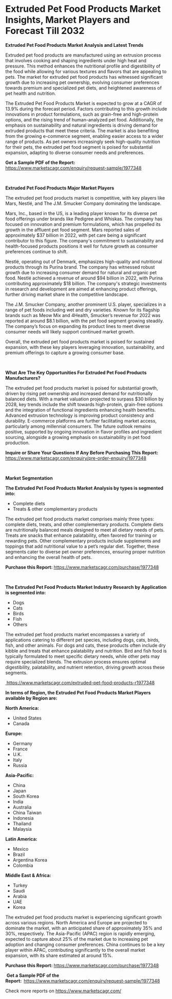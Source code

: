 <p><h1>Extruded Pet Food Products Market Insights, Market Players and Forecast Till 2032</h1></p><p><strong>Extruded Pet Food Products Market Analysis and Latest Trends</strong></p>
<p><p>Extruded pet food products are manufactured using an extrusion process that involves cooking and shaping ingredients under high heat and pressure. This method enhances the nutritional profile and digestibility of the food while allowing for various textures and flavors that are appealing to pets. The market for extruded pet food products has witnessed significant growth due to increasing pet ownership, evolving consumer preferences towards premium and specialized pet diets, and heightened awareness of pet health and nutrition.</p><p>The Extruded Pet Food Products Market is expected to grow at a CAGR of 13.9% during the forecast period. Factors contributing to this growth include innovations in product formulations, such as grain-free and high-protein options, and the rising trend of human-analyzed pet food. Additionally, the emphasis on sustainability and natural ingredients is driving demand for extruded products that meet these criteria. The market is also benefiting from the growing e-commerce segment, enabling easier access to a wider range of products. As pet owners increasingly seek high-quality nutrition for their pets, the extruded pet food segment is poised for substantial expansion, adapting to diverse consumer needs and preferences.</p></p>
<p><strong>Get a Sample PDF of the Report:&nbsp;</strong> <a href="https://www.marketscagr.com/enquiry/request-sample/1977348?utm_campaign=2991&utm_medium=2&utm_source=Github&utm_content=ia&utm_term=06042025&utm_id=extruded-pet-food-products">https://www.marketscagr.com/enquiry/request-sample/1977348</a></p>
<p>&nbsp;</p>
<p><strong>Extruded Pet Food Products Major Market Players</strong></p>
<p><p>The extruded pet food products market is competitive, with key players like Mars, Nestlé, and The J.M. Smucker Company dominating the landscape. </p><p>Mars, Inc., based in the US, is a leading player known for its diverse pet food offerings under brands like Pedigree and Whiskas. The company has focused on innovation and premium formulations, which has propelled its growth in the affluent pet food segment. Mars reported sales of approximately $37 billion in 2022, with pet care being a significant contributor to this figure. The company's commitment to sustainability and health-focused products positions it well for future growth as consumer preferences continue to shift.</p><p>Nestlé, operating out of Denmark, emphasizes high-quality and nutritional products through its Purina brand. The company has witnessed robust growth due to increasing consumer demand for natural and organic pet food. Nestlé achieved a revenue of around $94 billion in 2022, with Purina contributing approximately $18 billion. The company's strategic investments in research and development are aimed at enhancing product offerings, further driving market share in the competitive landscape.</p><p>The J.M. Smucker Company, another prominent U.S. player, specializes in a range of pet foods including wet and dry varieties. Known for its flagship brands such as Meow Mix and 4Health, Smucker’s revenue for 2022 was reported at around $8.1 billion, with the pet food segment growing steadily. The company’s focus on expanding its product lines to meet diverse consumer needs will likely support continued market growth.</p><p>Overall, the extruded pet food products market is poised for sustained expansion, with these key players leveraging innovation, sustainability, and premium offerings to capture a growing consumer base.</p></p>
<p>&nbsp;</p>
<p><strong>What Are The Key Opportunities For Extruded Pet Food Products Manufacturers?</strong></p>
<p><p>The extruded pet food products market is poised for substantial growth, driven by rising pet ownership and increased demand for nutritionally balanced diets. With a market valuation projected to surpass $30 billion by 2028, key trends include the shift towards high-protein, grain-free options and the integration of functional ingredients enhancing health benefits. Advanced extrusion technology is improving product consistency and durability. E-commerce platforms are further facilitating market access, particularly among millennial consumers. The future outlook remains positive, supported by ongoing innovation in flavor profiles and ingredient sourcing, alongside a growing emphasis on sustainability in pet food production.</p></p>
<p><strong>Inquire or Share Your Questions If Any Before Purchasing This Report:</strong> <a href="https://www.marketscagr.com/enquiry/pre-order-enquiry/1977348?utm_campaign=2991&utm_medium=2&utm_source=Github&utm_content=ia&utm_term=06042025&utm_id=extruded-pet-food-products">https://www.marketscagr.com/enquiry/pre-order-enquiry/1977348</a></p>
<p>&nbsp;</p>
<p><strong>Market Segmentation</strong></p>
<p><strong>The Extruded Pet Food Products Market Analysis by types is segmented into:</strong></p>
<p><ul><li>Complete diets</li><li>Treats & other complementary products</li></ul></p>
<p><p>The extruded pet food products market comprises mainly three types: complete diets, treats, and other complementary products. Complete diets are nutritionally balanced meals designed to meet all dietary needs of pets. Treats are snacks that enhance palatability, often favored for training or rewarding pets. Other complementary products include supplements and toppings that add nutritional value to a pet’s regular diet. Together, these segments cater to diverse pet owner preferences, ensuring proper nutrition and enhancing the overall health of pets.</p></p>
<p><strong>Purchase this Report:&nbsp;</strong><a href="https://www.marketscagr.com/purchase/1977348?utm_campaign=2991&utm_medium=2&utm_source=Github&utm_content=ia&utm_term=06042025&utm_id=extruded-pet-food-products">https://www.marketscagr.com/purchase/1977348</a></p>
<p>&nbsp;</p>
<p><strong>The Extruded Pet Food Products Market Industry Research by Application is segmented into:</strong></p>
<p><ul><li>Dogs</li><li>Cats</li><li>Birds</li><li>Fish</li><li>Others</li></ul></p>
<p><p>The extruded pet food products market encompasses a variety of applications catering to different pet species, including dogs, cats, birds, fish, and other animals. For dogs and cats, these products often include dry kibble and treats that enhance palatability and nutrition. Bird and fish food is typically formulated to meet specific dietary needs, while other pets may require specialized blends. The extrusion process ensures optimal digestibility, palatability, and nutrient retention, driving growth across these segments.</p></p>
<p><a href="https://www.marketscagr.com/extruded-pet-food-products-r1977348?utm_campaign=2991&utm_medium=2&utm_source=Github&utm_content=ia&utm_term=06042025&utm_id=extruded-pet-food-products">&nbsp;https://www.marketscagr.com/extruded-pet-food-products-r1977348</a></p>
<p><strong>In terms of Region, the Extruded Pet Food Products Market Players available by Region are:</strong></p>
<p>
    <p> <strong> North America: </strong>
        <ul>
            <li>United States</li>
            <li>Canada</li>
        </ul>
        </p> 
    <p> <strong> Europe: </strong>
        <ul>
            <li>Germany</li>
            <li>France</li>
            <li>U.K.</li>
            <li>Italy</li>
            <li>Russia</li>
        </ul>
        </p> 
    <p> <strong> Asia-Pacific: </strong>
        <ul>
            <li>China</li>
            <li>Japan</li>
            <li>South Korea</li>
            <li>India</li>
            <li>Australia</li>
            <li>China Taiwan</li>
            <li>Indonesia</li>
            <li>Thailand</li>
            <li>Malaysia</li>
        </ul>
        </p> 
    <p> <strong> Latin America: </strong>
        <ul>
            <li>Mexico</li>
            <li>Brazil</li>
            <li>Argentina Korea</li>
            <li>Colombia</li>
        </ul>
        </p> 
    <p> <strong> Middle East & Africa: </strong>
        <ul>
            <li>Turkey</li>
            <li>Saudi</li>
            <li>Arabia</li>
            <li>UAE</li>
            <li>Korea</li>
        </ul>
    </p>
    </p>
<p><p>The extruded pet food products market is experiencing significant growth across various regions. North America and Europe are projected to dominate the market, with an anticipated share of approximately 35% and 30%, respectively. The Asia-Pacific (APAC) region is rapidly emerging, expected to capture about 25% of the market due to increasing pet adoption and changing consumer preferences. China continues to be a key player within APAC, contributing significantly to the overall market expansion, with its share estimated at around 15%.</p></p>
<p><strong>Purchase this Report: </strong><a href="https://www.marketscagr.com/purchase/1977348?utm_campaign=2991&utm_medium=2&utm_source=Github&utm_content=ia&utm_term=06042025&utm_id=extruded-pet-food-products">https://www.marketscagr.com/purchase/1977348</a></p>
<p>&nbsp;<strong>Get a Sample PDF of the Report:&nbsp;&nbsp;</strong><a href="https://www.marketscagr.com/enquiry/request-sample/1977348?utm_campaign=2991&utm_medium=2&utm_source=Github&utm_content=ia&utm_term=06042025&utm_id=extruded-pet-food-products">https://www.marketscagr.com/enquiry/request-sample/1977348</a></p>
<p><strong></strong></p>
<p>Check more reports on <a href="https://www.marketscagr.com/?utm_campaign=2991&utm_medium=2&utm_source=Github&utm_content=ia&utm_term=06042025&utm_id=extruded-pet-food-products">https://www.marketscagr.com/</a></p>